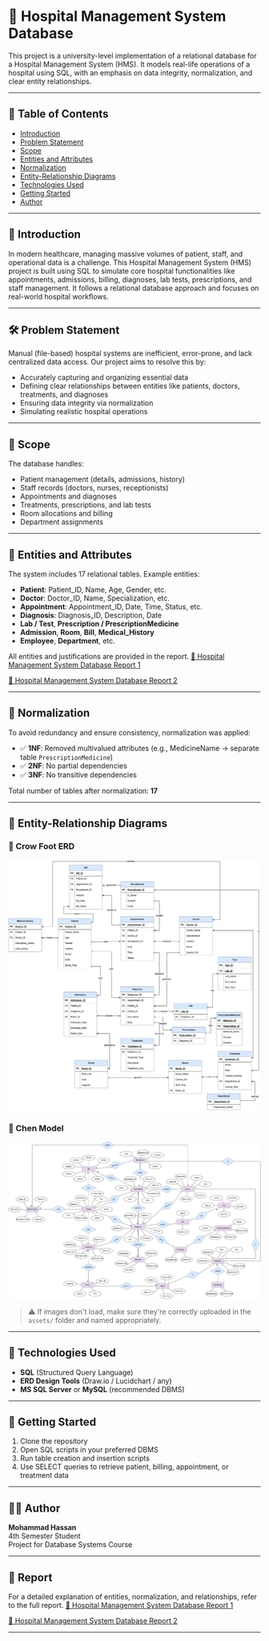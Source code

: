 # 🏥 Hospital Management System Database

This project is a university-level implementation of a relational database for a Hospital Management System (HMS). It models real-life operations of a hospital using SQL, with an emphasis on data integrity, normalization, and clear entity relationships.

---

## 📌 Table of Contents
- [Introduction](#introduction)
- [Problem Statement](#problem-statement)
- [Scope](#scope)
- [Entities and Attributes](#entities-and-attributes)
- [Normalization](#normalization)
- [Entity-Relationship Diagrams](#entity-relationship-diagrams)
- [Technologies Used](#technologies-used)
- [Getting Started](#getting-started)
- [Author](#author)

---

## 📖 Introduction

In modern healthcare, managing massive volumes of patient, staff, and operational data is a challenge. This Hospital Management System (HMS) project is built using SQL to simulate core hospital functionalities like appointments, admissions, billing, diagnoses, lab tests, prescriptions, and staff management. It follows a relational database approach and focuses on real-world hospital workflows.

---

## 🛠️ Problem Statement

Manual (file-based) hospital systems are inefficient, error-prone, and lack centralized data access. Our project aims to resolve this by:

- Accurately capturing and organizing essential data
- Defining clear relationships between entities like patients, doctors, treatments, and diagnoses
- Ensuring data integrity via normalization
- Simulating realistic hospital operations

---

## 🎯 Scope

The database handles:

- Patient management (details, admissions, history)
- Staff records (doctors, nurses, receptionists)
- Appointments and diagnoses
- Treatments, prescriptions, and lab tests
- Room allocations and billing
- Department assignments

---

## 🧱 Entities and Attributes

The system includes 17 relational tables. Example entities:

- **Patient**: Patient_ID, Name, Age, Gender, etc.
- **Doctor**: Doctor_ID, Name, Specialization, etc.
- **Appointment**: Appointment_ID, Date, Time, Status, etc.
- **Diagnosis**: Diagnosis_ID, Description, Date
- **Lab / Test**, **Prescription / PrescriptionMedicine**
- **Admission**, **Room**, **Bill**, **Medical_History**
- **Employee**, **Department**, etc.

All entities and justifications are provided in the report.
[📄 Hospital Management System Database Report 1](./Hospital%20Management%20System%20Database%20Report%201.docx)

[📄 Hospital Management System Database Report 2](./Hospital%20Management%20System%20Database%20Report%202.docx)

---

## 📐 Normalization

To avoid redundancy and ensure consistency, normalization was applied:

- ✅ **1NF**: Removed multivalued attributes (e.g., MedicineName → separate table `PrescriptionMedicine`)
- ✅ **2NF**: No partial dependencies
- ✅ **3NF**: No transitive dependencies

Total number of tables after normalization: **17**

---

## 🔗 Entity-Relationship Diagrams

### 👣 Crow Foot ERD

![Crow Foot Diagram](./assets/crowfoot_erd.jpg)

### 🧬 Chen Model

![Chen Model Diagram](./assets/chen_erd.jpg)

> ⚠️ If images don't load, make sure they're correctly uploaded in the `assets/` folder and named appropriately.

---

## 🧰 Technologies Used

- **SQL** (Structured Query Language)
- **ERD Design Tools** (Draw.io / Lucidchart / any)
- **MS SQL Server** or **MySQL** (recommended DBMS)

---

## 🚀 Getting Started

1. Clone the repository
2. Open SQL scripts in your preferred DBMS
3. Run table creation and insertion scripts
4. Use SELECT queries to retrieve patient, billing, appointment, or treatment data

---

## 👨‍🎓 Author

**Mohammad Hassan**  
4th Semester Student  
Project for Database Systems Course

---

## 📄 Report

For a detailed explanation of entities, normalization, and relationships, refer to the full report.
[📄 Hospital Management System Database Report 1](./Hospital%20Management%20System%20Database%20Report%201.docx)

[📄 Hospital Management System Database Report 2](./Hospital%20Management%20System%20Database%20Report%202.dox)


---

